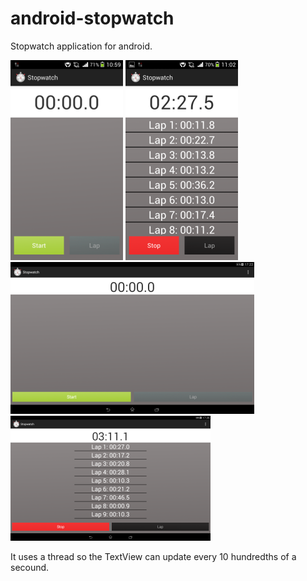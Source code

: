 android-stopwatch
=================

Stopwatch application for android. 

![Screen 1](screenshots/Stopawtch_screenshot_1.png)
![Screen 2](screenshots/Stopwatch_screenshot_2.png)  
![Screen 1 tablet](screenshots/Stopwatch_screenshot_tablet_1.png)
![Screen 2 tablet](screenshots/Stopwatch_screenshot_tablet_2.png)



It uses a thread so the TextView can update every 10 hundredths of a secound.
